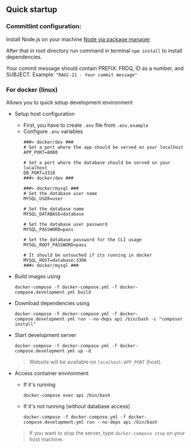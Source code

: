 ## Quick startup


### Commitlint configuration:

Install Node.js on your machine [Node via package manager](https://nodejs.org/en/download/package-manager/)

After that in root directory run command in terminal ```npm install``` to install dependencies.

Your commit message should contain PREFIX: FRDQ, ID as a number, and SUBJECT.
Example: ```"RAGC-21 - Your commit message"```



### For docker (linux)

Allows you to quick setup development environment

- Setup host configuration
    - First, you have to create `.env` file from `.env.example`
    - Configure `.env` variables
        ```
        ###> docker/dev ###
        # Set a port where the app should be served on your localhost
        APP_PORT=8080

        # Set a port where the database should be served on your localhost
        DB_PORT=3310
        ###< docker/dev ###

        ###> docker/mysql ###
        # Set the database user name
        MYSQL_USER=user

        # Set the database name
        MYSQL_DATABASE=database

        # Set the database user password
        MYSQL_PASSWORD=pass

        # Set the database password for the CLI usage
        MYSQL_ROOT_PASSWORD=pass

        # It should be untouched if its running in docker
        MYSQL_HOST=database:3306
        ###< docker/mysql ###
        ```

- Build images using
    ```
    docker-compose -f docker-compose.yml -f docker-compose.development.yml build
    ```

- Download dependencies using
    ```
    docker-compose -f docker-compose.yml -f docker-compose.development.yml run --no-deps api /bin/bash -c "composer install"
    ```

- Start development server
    ```
    docker-compose -f docker-compose.yml -f docker-compose.development.yml up -d
    ```
    > Website will be available on `localhost:APP_PORT` (host).

- Access container environment
    - If it's running
      ```
      docker-compose exec api /bin/bash
      ```

    - If it's not running (without database access)
      ```
      docker-compose -f docker-compose.yml -f docker-compose.development.yml run --no-deps api /bin/bash
      ```

    > If you want to stop the server, type
      `docker-compose stop` on your host machine.

